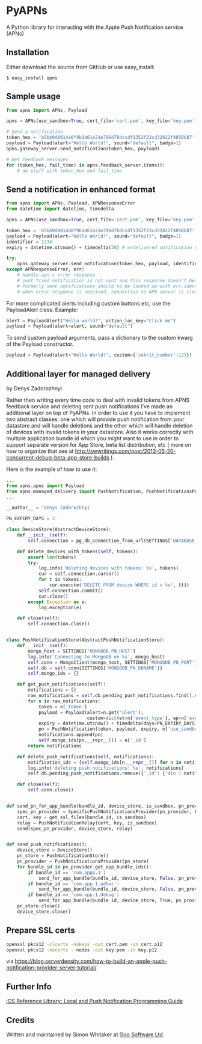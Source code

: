 # PyAPNs 

A Python library for interacting with the Apple Push Notification service 
(APNs)

## Installation

Either download the source from GitHub or use easy_install:

    $ easy_install apns


## Sample usage

```python
from apns import APNs, Payload

apns = APNs(use_sandbox=True, cert_file='cert.pem', key_file='key.pem')

# Send a notification
token_hex = 'b5bb9d8014a0f9b1d61e21e796d78dccdf1352f23cd32812f4850b87'
payload = Payload(alert="Hello World!", sound="default", badge=1)
apns.gateway_server.send_notification(token_hex, payload)

# Get feedback messages
for (token_hex, fail_time) in apns.feedback_server.items():
    # do stuff with token_hex and fail_time
```

## Send a notification in enhanced format
```python
from apns import APNs, Payload, APNResponseError
from datetime import datetime, timedelta

apns = APNs(use_sandbox=True, cert_file='cert.pem', key_file='key.pem', enhanced=True)

token_hex = 'b5bb9d8014a0f9b1d61e21e796d78dccdf1352f23cd32812f4850b87'
payload = Payload(alert="Hello World!", sound="default", badge=1)
identifier = 1234
expiry = datetime.utcnow() + timedelta(30) # undelivered notification expires after 30 seconds

try:
    apns.gateway_server.send_notification(token_hex, payload, identifier, expiry)
except APNResponseError, err:
    # handle apn's error response
    # just tried notification is not sent and this response doesn't belong to that notification.
    # formerly sent notifications should to be looked up with err.identifier to find one which caused this error.
    # when error response is received, connection to APN server is closed.
```

For more complicated alerts including custom buttons etc, use the PayloadAlert 
class. Example:

```python
alert = PayloadAlert("Hello world!", action_loc_key="Click me")
payload = Payload(alert=alert, sound="default")
```

To send custom payload arguments, pass a dictionary to the custom kwarg
of the Payload constructor.

```python
payload = Payload(alert="Hello World!", custom={'sekrit_number':123})
```

## Additional layer for managed delivery 
by Denys Zadorozhnyi

Rather then writing every time code to deal with invalid tokens from APNS feedback service and deleting sent push notifications I've made an additional layer on top of PyAPNs. In order to use it you have to implement two abstract classes: one which will provide push notification from your datastore and will handle deletions and the other which will handle deletion of devices with invalid tokens in your datastore.
Also it works correctly with multiple application bundle id which you might want to use in order to support separate version for App Store, beta list distribution, etc ( more on how to organize that see at http://swwritings.com/post/2013-05-20-concurrent-debug-beta-app-store-builds ).

Here is the example of how to use it:

```python
...
from apns.apns import Payload
from apns.managed_delivery import PushNotification, PushNotificationsProvider, SpecificPushNotificationsProvider, PushNotificationRelay, send, AbstractPushNotificationStore, AbstractDeviceStore
...

__author__ = 'Denys Zadorozhnyi'

PN_EXPIRY_DAYS = 3

class DeviceStore(AbstractDeviceStore):
    def __init__(self):
        self.connection = pg_db_connection_from_url(SETTINGS['DATABASE_URI'])

    def delete_devices_with_tokens(self, tokens):
        assert len(tokens)
        try:
            log.info('deleting devices with tokens: %s', tokens)
            cur = self.connection.cursor()
            for t in tokens:
                cur.execute('DELETE FROM device WHERE id = %s', [t])
            self.connection.commit()
            cur.close()
        except Exception as e:
            log.exception(e)

    def close(self):
        self.connection.close()


class PushNotificationStore(AbstractPushNotificationStore):
    def __init__(self):
        mongo_host = SETTINGS['MONGODB_PN_HOST']
        log.info('Connecting to MongoDB on %s', mongo_host)
        self.conn = MongoClient(mongo_host, SETTINGS['MONGODB_PN_PORT'])
        self.db = self.conn[SETTINGS['MONGODB_PN_DBNAME']]
        self.mongo_ids = {}

    def get_push_notifications(self):
        notifications = []
        raw_notifications = self.db.pending_push_notifications.find().sort('date_created')
        for n in raw_notifications:
            token = n['token']
            payload = Payload(alert=n.get('alert'),
                              custom=dict(et=n['event_type'], ep=n['event_param']))
            expiry = datetime.utcnow() + timedelta(days=PN_EXPIRY_DAYS)
            pn = PushNotification(token, payload, expiry, n['use_sandbox'], n['app_bundle_id'])
            notifications.append(pn)
            self.mongo_ids[pn.__repr__()] = n['_id']
        return notifications

    def delete_push_notifications(self, notifications):
        notification_ids = [self.mongo_ids[n.__repr__()] for n in notifications]
        log.info('deleting push notifications: %s', notifications)
        self.db.pending_push_notifications.remove({'_id': {'$in': notification_ids}})

    def close(self):
        self.conn.close()


def send_pn_for_app_bundle(bundle_id, device_store, is_sandbox, pn_provider):
    spec_pn_provider = SpecificPushNotificationsProvider(pn_provider, bundle_id, is_sandbox)
    cert, key = get_ssl_files(bundle_id, is_sandbox)
    relay = PushNotificationRelay(cert, key, is_sandbox)
    send(spec_pn_provider, device_store, relay)


def send_push_notifications():
    device_store = DeviceStore()
    pn_store = PushNotificationStore()
    pn_provider = PushNotificationsProvider(pn_store)
    for bundle_id in pn_provider.get_app_bundle_ids():
        if bundle_id == 'com.appp.1':
            send_for_app_bundle(bundle_id, device_store, False, pn_provider)
        if bundle_id == 'com.app.1.adhoc':
            send_for_app_bundle(bundle_id, device_store, False, pn_provider)
        if bundle_id == 'com.app.1.debug':
            send_for_app_bundle(bundle_id, device_store, True, pn_provider)
    pn_store.close()
    device_store.close()


```

## Prepare SSL certs
```bash
openssl pkcs12 -clcerts -nokeys -out cert.pem -in cert.p12
openssl pkcs12 -nocerts - nodes -out key.pem -in key.p12
```
via https://blog.serverdensity.com/how-to-build-an-apple-push-notification-provider-server-tutorial/


## Further Info

[iOS Reference Library: Local and Push Notification Programming Guide][a1]

## Credits

Written and maintained by Simon Whitaker at [Goo Software Ltd][goo].

[a1]:http://developer.apple.com/iphone/library/documentation/NetworkingInternet/Conceptual/RemoteNotificationsPG/Introduction/Introduction.html#//apple_ref/doc/uid/TP40008194-CH1-SW1
[goo]:http://www.goosoftware.co.uk/
